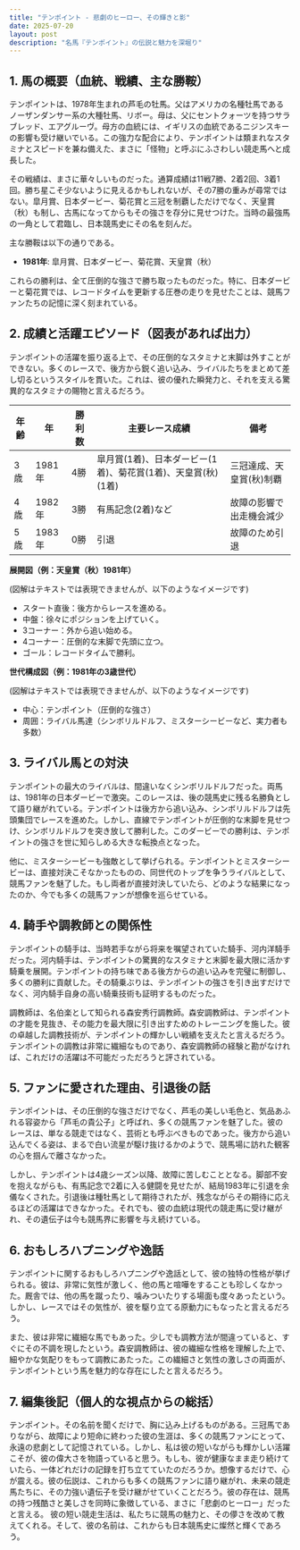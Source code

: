 ```yaml
---
title: "テンポイント - 悲劇のヒーロー、その輝きと影"
date: 2025-07-20
layout: post
description: "名馬『テンポイント』の伝説と魅力を深堀り"
---
```


## 1. 馬の概要（血統、戦績、主な勝鞍）

テンポイントは、1978年生まれの芦毛の牡馬。父はアメリカの名種牡馬であるノーザンダンサー系の大種牡馬、リボー。母は、父にセントクォーツを持つサラブレッド、エアグルーヴ。母方の血統には、イギリスの血統であるニジンスキーの影響も受け継いでいる。この強力な配合により、テンポイントは類まれなスタミナとスピードを兼ね備えた、まさに「怪物」と呼ぶにふさわしい競走馬へと成長した。

その戦績は、まさに華々しいものだった。通算成績は11戦7勝、2着2回、3着1回。勝ち星こそ少ないように見えるかもしれないが、その7勝の重みが尋常ではない。皐月賞、日本ダービー、菊花賞と三冠を制覇しただけでなく、天皇賞（秋）も制し、古馬になってからもその強さを存分に見せつけた。当時の最強馬の一角として君臨し、日本競馬史にその名を刻んだ。

主な勝鞍は以下の通りである。

* **1981年**: 皐月賞、日本ダービー、菊花賞、天皇賞（秋）

これらの勝利は、全て圧倒的な強さで勝ち取ったものだった。特に、日本ダービーと菊花賞では、レコードタイムを更新する圧巻の走りを見せたことは、競馬ファンたちの記憶に深く刻まれている。


## 2. 成績と活躍エピソード（図表があれば出力）

テンポイントの活躍を振り返る上で、その圧倒的なスタミナと末脚は外すことができない。多くのレースで、後方から鋭く追い込み、ライバルたちをまとめて差し切るというスタイルを貫いた。これは、彼の優れた瞬発力と、それを支える驚異的なスタミナの賜物と言えるだろう。

| 年齢 | 年 | 勝利数 | 主要レース成績 | 備考 |
|---|---|---|---|---|
| 3歳 | 1981年 | 4勝 | 皐月賞(1着)、日本ダービー(1着)、菊花賞(1着)、天皇賞(秋)(1着) | 三冠達成、天皇賞(秋)制覇 |
| 4歳 | 1982年 | 3勝 |  有馬記念(2着)など |  故障の影響で出走機会減少 |
| 5歳 | 1983年 | 0勝 |  引退 |  故障のため引退 |


**展開図（例：天皇賞（秋）1981年）**

(図解はテキストでは表現できませんが、以下のようなイメージです)

* スタート直後：後方からレースを進める。
* 中盤：徐々にポジションを上げていく。
* 3コーナー：外から追い始める。
* 4コーナー：圧倒的な末脚で先頭に立つ。
* ゴール：レコードタイムで勝利。


**世代構成図（例：1981年の3歳世代）**

(図解はテキストでは表現できませんが、以下のようなイメージです)

* 中心：テンポイント（圧倒的な強さ）
* 周囲：ライバル馬達（シンボリルドルフ、ミスターシービーなど、実力者も多数）


## 3. ライバル馬との対決

テンポイントの最大のライバルは、間違いなくシンボリルドルフだった。両馬は、1981年の日本ダービーで激突。このレースは、後の競馬史に残る名勝負として語り継がれている。テンポイントは後方から追い込み、シンボリルドルフは先頭集団でレースを進めた。しかし、直線でテンポイントが圧倒的な末脚を見せつけ、シンボリルドルフを突き放して勝利した。このダービーでの勝利は、テンポイントの強さを世に知らしめる大きな転換点となった。

他に、ミスターシービーも強敵として挙げられる。テンポイントとミスターシービーは、直接対決こそなかったものの、同世代のトップを争うライバルとして、競馬ファンを魅了した。もし両者が直接対決していたら、どのような結果になったのか、今でも多くの競馬ファンが想像を巡らせている。


## 4. 騎手や調教師との関係性

テンポイントの騎手は、当時若手ながら将来を嘱望されていた騎手、河内洋騎手だった。河内騎手は、テンポイントの驚異的なスタミナと末脚を最大限に活かす騎乗を展開。テンポイントの持ち味である後方からの追い込みを完璧に制御し、多くの勝利に貢献した。その騎乗ぶりは、テンポイントの強さを引き出すだけでなく、河内騎手自身の高い騎乗技術も証明するものだった。

調教師は、名伯楽として知られる森安秀行調教師。森安調教師は、テンポイントの才能を見抜き、その能力を最大限に引き出すためのトレーニングを施した。彼の卓越した調教技術が、テンポイントの輝かしい戦績を支えたと言えるだろう。テンポイントの調教は非常に繊細なものであり、森安調教師の経験と勘がなければ、これだけの活躍は不可能だっただろうと評されている。


## 5. ファンに愛された理由、引退後の話

テンポイントは、その圧倒的な強さだけでなく、芦毛の美しい毛色と、気品あふれる容姿から「芦毛の貴公子」と呼ばれ、多くの競馬ファンを魅了した。彼のレースは、単なる競走ではなく、芸術とも呼ぶべきものであった。後方から追い込んでくる姿は、まるで白い流星が駆け抜けるかのようで、競馬場に訪れた観客の心を掴んで離さなかった。

しかし、テンポイントは4歳シーズン以降、故障に苦しむこととなる。脚部不安を抱えながらも、有馬記念で2着に入る健闘を見せたが、結局1983年に引退を余儀なくされた。引退後は種牡馬として期待されたが、残念ながらその期待に応えるほどの活躍はできなかった。それでも、彼の血統は現代の競走馬に受け継がれ、その遺伝子は今も競馬界に影響を与え続けている。


## 6. おもしろハプニングや逸話

テンポイントに関するおもしろハプニングや逸話として、彼の独特の性格が挙げられる。彼は、非常に気性が激しく、他の馬と喧嘩をすることも珍しくなかった。厩舎では、他の馬を蹴ったり、噛みついたりする場面も度々あったという。しかし、レースではその気性が、彼を駆り立てる原動力にもなったと言えるだろう。

また、彼は非常に繊細な馬でもあった。少しでも調教方法が間違っていると、すぐにその不調を現したという。森安調教師は、彼の繊細な性格を理解した上で、細やかな気配りをもって調教にあたった。この繊細さと気性の激しさの両面が、テンポイントという馬を魅力的な存在にしたと言えるだろう。


## 7. 編集後記（個人的な視点からの総括）

テンポイント。その名前を聞くだけで、胸に込み上げるものがある。三冠馬でありながら、故障により短命に終わった彼の生涯は、多くの競馬ファンにとって、永遠の悲劇として記憶されている。しかし、私は彼の短いながらも輝かしい活躍こそが、彼の偉大さを物語っていると思う。もしも、彼が健康なまま走り続けていたら、一体どれだけの記録を打ち立てていたのだろうか。想像するだけで、心が震える。彼の伝説は、これからも多くの競馬ファンに語り継がれ、未来の競走馬たちに、その力強い遺伝子を受け継がせていくことだろう。彼の存在は、競馬の持つ残酷さと美しさを同時に象徴している、まさに「悲劇のヒーロー」だったと言える。  彼の短い競走生活は、私たちに競馬の魅力と、その儚さを改めて教えてくれる。そして、彼の名前は、これからも日本競馬史に燦然と輝くであろう。
